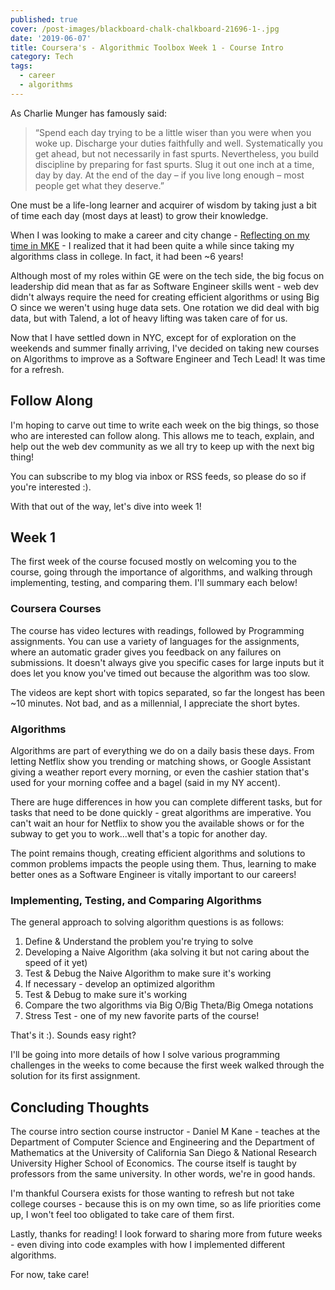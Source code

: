 ```yaml
---
published: true
cover: /post-images/blackboard-chalk-chalkboard-21696-1-.jpg
date: '2019-06-07'
title: Coursera's - Algorithmic Toolbox Week 1 - Course Intro
category: Tech
tags:
  - career
  - algorithms
---
```

As Charlie Munger has famously said:

> “Spend each day trying to be a little wiser than you were when you woke up. Discharge your duties faithfully and well. Systematically you get ahead, but not necessarily in fast spurts. Nevertheless, you build discipline by preparing for fast spurts. Slug it out one inch at a time, day by day. At the end of the day – if you live long enough – most people get what they deserve.”

One must be a life-long learner and acquirer of wisdom by taking just a bit of time each day (most days at least) to grow their knowledge.

When I was looking to make a career and city change - [Reflecting on my time in MKE](https://www.kalebmckelvey.com/our-new-york-adventure-begins-reflecting-on-the-last-4-years-in-milwaukee) - I realized that it had been quite a while since taking my algorithms class in college. In fact, it had been ~6 years!

Although most of my roles within GE were on the tech side, the big focus on leadership did mean that as far as Software Engineer skills went - web dev didn't always require the need for creating efficient algorithms or using Big O since we weren't using huge data sets. One rotation we did deal with big data, but with Talend, a lot of heavy lifting was taken care of for us.

Now that I have settled down in NYC, except for of exploration on the weekends and summer finally arriving, I've decided on taking new courses on Algorithms to improve as a Software Engineer and Tech Lead! It was time for a refresh.

## Follow Along

I'm hoping to carve out time to write each week on the big things, so those who are interested can follow along. This allows me to teach, explain, and help out the web dev community as we all try to keep up with the next big thing!

You can subscribe to my blog via inbox or RSS feeds, so please do so if you're interested :).

With that out of the way, let's dive into week 1!

## Week 1

The first week of the course focused mostly on welcoming you to the course, going through the importance of algorithms, and walking through implementing, testing, and comparing them. I'll summary each below!

### Coursera Courses

The course has video lectures with readings, followed by Programming assignments. You can use a variety of languages for the assignments, where an automatic grader gives you feedback on any failures on submissions. It doesn't always give you specific cases for large inputs but it does let you know you've timed out because the algorithm was too slow.

The videos are kept short with topics separated, so far the longest has been ~10 minutes. Not bad, and as a millennial, I appreciate the short bytes.

### Algorithms

Algorithms are part of everything we do on a daily basis these days. From letting Netflix show you trending or matching shows, or Google Assistant giving a weather report every morning, or even the cashier station that's used for your morning coffee and a bagel (said in my NY accent).

There are huge differences in how you can complete different tasks, but for tasks that need to be done quickly - great algorithms are imperative. You can't wait an hour for Netflix to show you the available shows or for the subway to get you to work...well that's a topic for another day.

The point remains though, creating efficient algorithms and solutions to common problems impacts the people using them. Thus, learning to make better ones as a Software Engineer is vitally important to our careers!

### Implementing, Testing, and Comparing Algorithms

The general approach to solving algorithm questions is as follows:

1. Define & Understand the problem you're trying to solve
1. Developing a Naive Algorithm (aka solving it but not caring about the speed of it yet)
1. Test & Debug the Naive Algorithm to make sure it's working
1. If necessary - develop an optimized algorithm
1. Test & Debug to make sure it's working
1. Compare the two algorithms via Big O/Big Theta/Big Omega notations
1. Stress Test - one of my new favorite parts of the course!

That's it :). Sounds easy right?

I'll be going into more details of how I solve various programming challenges in the weeks to come because the first week walked through the solution for its first assignment.

## Concluding Thoughts

The course intro section course instructor - Daniel M Kane - teaches at the Department of Computer Science and Engineering and the Department of Mathematics at the University of California San Diego & National Research University Higher School of Economics. The course itself is taught by professors from the same university. In other words, we're in good hands.

I'm thankful Coursera exists for those wanting to refresh but not take college courses - because this is on my own time, so as life priorities come up, I won't feel too obligated to take care of them first.

Lastly, thanks for reading! I look forward to sharing more from future weeks - even diving into code examples with how I implemented different algorithms.

For now, take care!
